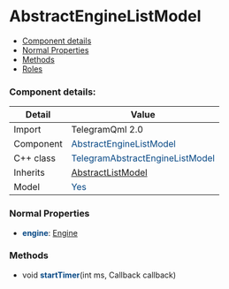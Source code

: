 # AbstractEngineListModel

 * [Component details](#component-details)
 * [Normal Properties](#normal-properties)
 * [Methods](#methods)
 * [Roles](#roles)


### Component details:

|Detail|Value|
|------|-----|
|Import|TelegramQml 2.0|
|Component|<font color='#074885'>AbstractEngineListModel</font>|
|C++ class|<font color='#074885'>TelegramAbstractEngineListModel</font>|
|Inherits|<font color='#074885'>[AbstractListModel](abstractlistmodel.md)</font>|
|Model|<font color='#074885'>Yes</font>|



### Normal Properties

* <font color='#074885'><b>engine</b></font>: [Engine](engine.md)


### Methods

 * void <font color='#074885'><b>startTimer</b></font>(int ms, Callback callback)



